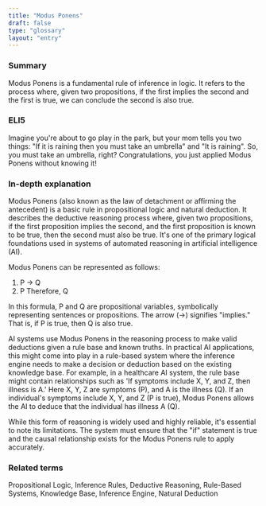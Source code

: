 ```yaml
---
title: "Modus Ponens"
draft: false
type: "glossary"
layout: "entry"
---
```


### Summary

Modus Ponens is a fundamental rule of inference in logic. It refers to the process where, given two propositions, if the first implies the second and the first is true, we can conclude the second is also true.

### ELI5

Imagine you're about to go play in the park, but your mom tells you two things: "If it is raining then you must take an umbrella" and "It is raining". So, you must take an umbrella, right? Congratulations, you just applied Modus Ponens without knowing it!

### In-depth explanation

Modus Ponens (also known as the law of detachment or affirming the antecedent) is a basic rule in propositional logic and natural deduction. It describes the deductive reasoning process where, given two propositions, if the first proposition implies the second, and the first proposition is known to be true, then the second must also be true. It's one of the primary logical foundations used in systems of automated reasoning in artificial intelligence (AI).

Modus Ponens can be represented as follows:
1. P -> Q
2. P
Therefore, Q

In this formula, P and Q are propositional variables, symbolically representing sentences or propositions. The arrow (->) signifies "implies." That is, if P is true, then Q is also true. 

AI systems use Modus Ponens in the reasoning process to make valid deductions given a rule base and known truths. In practical AI applications, this might come into play in a rule-based system where the inference engine needs to make a decision or deduction based on the existing knowledge base. For example, in a healthcare AI system, the rule base might contain relationships such as 'If symptoms include X, Y, and Z, then illness is A.' Here X, Y, Z are symptoms (P), and A is the illness (Q). If an individual's symptoms include X, Y, and Z (P is true), Modus Ponens allows the AI to deduce that the individual has illness A (Q).

While this form of reasoning is widely used and highly reliable, it's essential to note its limitations. The system must ensure that the "if" statement is true and the causal relationship exists for the Modus Ponens rule to apply accurately.

### Related terms

Propositional Logic, Inference Rules, Deductive Reasoning, Rule-Based Systems, Knowledge Base, Inference Engine, Natural Deduction
